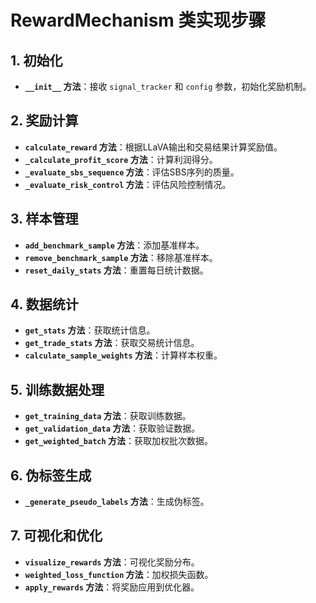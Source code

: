# RewardMechanism 类实现步骤

## 1. 初始化
- **`__init__` 方法**：接收 `signal_tracker` 和 `config` 参数，初始化奖励机制。

## 2. 奖励计算
- **`calculate_reward` 方法**：根据LLaVA输出和交易结果计算奖励值。
- **`_calculate_profit_score` 方法**：计算利润得分。
- **`_evaluate_sbs_sequence` 方法**：评估SBS序列的质量。
- **`_evaluate_risk_control` 方法**：评估风险控制情况。

## 3. 样本管理
- **`add_benchmark_sample` 方法**：添加基准样本。
- **`remove_benchmark_sample` 方法**：移除基准样本。
- **`reset_daily_stats` 方法**：重置每日统计数据。

## 4. 数据统计
- **`get_stats` 方法**：获取统计信息。
- **`get_trade_stats` 方法**：获取交易统计信息。
- **`calculate_sample_weights` 方法**：计算样本权重。

## 5. 训练数据处理
- **`get_training_data` 方法**：获取训练数据。
- **`get_validation_data` 方法**：获取验证数据。
- **`get_weighted_batch` 方法**：获取加权批次数据。

## 6. 伪标签生成
- **`_generate_pseudo_labels` 方法**：生成伪标签。

## 7. 可视化和优化
- **`visualize_rewards` 方法**：可视化奖励分布。
- **`weighted_loss_function` 方法**：加权损失函数。
- **`apply_rewards` 方法**：将奖励应用到优化器。 